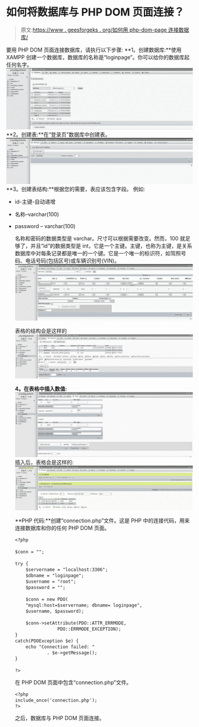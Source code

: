 # 如何将数据库与 PHP DOM 页面连接？

> 原文:[https://www . geesforgeks . org/如何用 php-dom-page 连接数据库/](https://www.geeksforgeeks.org/how-to-connect-the-database-with-php-dom-page/)

要用 PHP DOM 页面连接数据库，请执行以下步骤:
**1。创建数据库:**使用 XAMPP 创建一个数据库，数据库的名称是“loginpage”。你可以给你的数据库起任何名字。
![](img/b3c29a27cc5677430ae9cd9698422860.png)
**2。创建表:**在“登录页”数据库中创建表。
![](img/3a40f210672c6eac890ede0596ad086f.png)
**3。创建表结构:**根据您的需要，表应该包含字段。
例如:

*   id-主键-自动递增
*   名称–varchar(100)
*   password – varchar(100)

    名称和密码的数据类型是 varchar。尺寸可以根据需要改变。然而，100 就足够了，并且“id”的数据类型是 int，它是一个主键。主键，也称为主键，是关系数据库中对每条记录都是唯一的一个键。它是一个唯一的标识符，如驾照号码、电话号码(包括区号)或车辆识别号(VIN)。
    ![](img/e4db5c0becb453296f7e0000e1c023ed.png)

    表格的结构会是这样的
    ![](img/ac55578419e5f4e0e95a39367a11e11b.png)

    **4。在表格中插入数值:**
    ![](img/3947c4c2555ed374597fa9f57b34556a.png)
    插入后，表格会是这样的:
    ![](img/23a1b0fc40cc4cd1fe69f96561d8202c.png)

    **PHP 代码:**创建“connection.php”文件。这是 PHP 中的连接代码，用来连接数据库和你的任何 PHP DOM 页面。

    ```
    <?php

    $conn = "";

    try {
        $servername = "localhost:3306";
        $dbname = "loginpage"; 
        $username = "root";
        $password = "";

        $conn = new PDO(
        "mysql:host=$servername; dbname= loginpage",
        $username, $password);

        $conn->setAttribute(PDO::ATTR_ERRMODE,
                    PDO::ERRMODE_EXCEPTION);
    }
    catch(PDOException $e) {
        echo "Connection failed: " 
                . $e->getMessage();
    }

    ?>
    ```

    在 PHP DOM 页面中包含“connection.php”文件。

    ```
    <?php
    include_once('connection.php');
    ?>
    ```

    之后，数据库与 PHP DOM 页面连接。